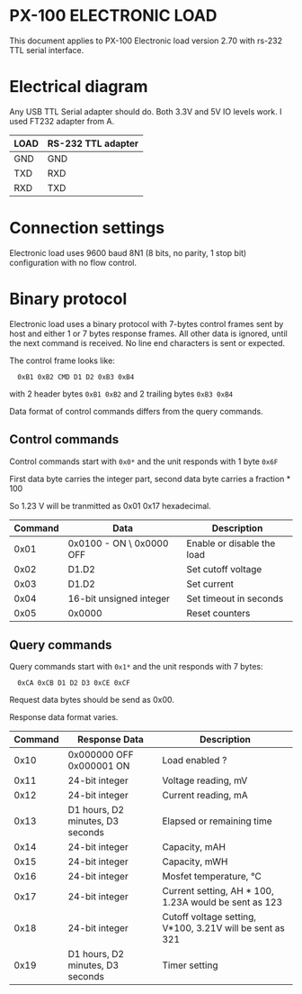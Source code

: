 # PX-100 ELECTRONIC LOAD


This document applies to PX-100 Electronic load version 2.70 with rs-232 TTL serial interface.

# Electrical diagram

Any USB TTL Serial adapter should do. Both 3.3V and 5V IO levels work. I used FT232 adapter from A.


| LOAD | RS-232 TTL adapter |
| -- | -- |
| GND | GND |
| TXD | RXD |
| RXD | TXD |

# Connection settings

Electronic load uses 9600 baud 8N1 (8 bits, no parity, 1 stop bit) configuration with no flow control.

# Binary protocol

Electronic load uses a binary protocol with 7-bytes control frames sent by host and either 1 or 7 bytes response frames. All other data is ignored, until the next command is received.
No line end characters is sent or expected.

The control frame looks like:
```
  0xB1 0xB2 CMD D1 D2 0xB3 0xB4
```

with 2 header bytes `0xB1 0xB2` and 2 trailing bytes `0xB3 0xB4`

Data format of control commands differs from the query commands.

## Control commands
Control commands start with `0x0*` and the unit responds with 1 byte `0x6F`

First data byte carries the integer part, second data byte carries a fraction * 100

So 1.23 V will be tranmitted as 0x01 0x17 hexadecimal.

| Command | Data | Description |
| -- | -- | -- |
| 0x01 | 0x0100 - ON \ 0x0000 OFF | Enable or disable the load 
| 0x02 | D1.D2  | Set cutoff voltage
| 0x03 | D1.D2  | Set current
| 0x04 | 16-bit unsigned integer | Set timeout in seconds
| 0x05 | 0x0000 | Reset counters


## Query commands
Query commands start with `0x1*` and the unit responds with 7 bytes:

```
  0xCA 0xCB D1 D2 D3 0xCE 0xCF
```
Request data bytes should be send as 0x00.

Response data format varies.

| Command | Response Data | Description |
| -- | -- | --
| 0x10 | 0x000000 OFF 0x000001 ON | Load enabled ?
| 0x11 | 24-bit integer | Voltage reading, mV
| 0x12 | 24-bit integer | Current reading, mA
| 0x13 | D1 hours, D2 minutes, D3 seconds | Elapsed or remaining time
| 0x14 | 24-bit integer | Capacity, mAH
| 0x15 | 24-bit integer | Capacity, mWH
| 0x16 | 24-bit integer | Mosfet temperature, °C
| 0x17 | 24-bit integer | Current setting, AH * 100, 1.23A would be sent as 123
| 0x18 | 24-bit integer | Cutoff voltage setting, V*100, 3.21V will be sent as 321
| 0x19 | D1 hours, D2 minutes, D3 seconds | Timer setting

